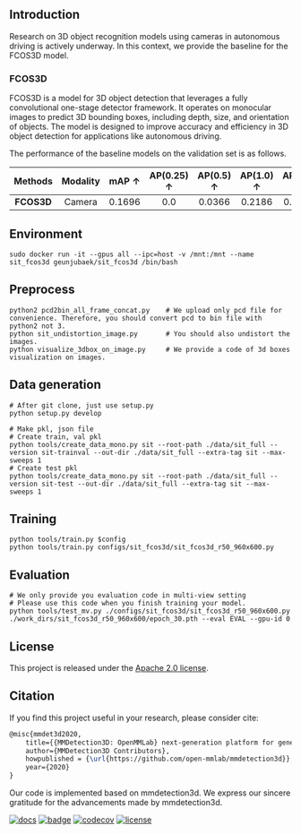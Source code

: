 

## Introduction
Research on 3D object recognition models using cameras in autonomous driving is actively underway. In this context, we provide the baseline for the FCOS3D model.

### FCOS3D
FCOS3D is a model for 3D object detection that leverages a fully convolutional one-stage detector framework. It operates on monocular images to predict 3D bounding boxes, including depth, size, and orientation of objects. The model is designed to improve accuracy and efficiency in 3D object detection for applications like autonomous driving.

The performance of the baseline models on the validation set is as follows.


|**Methods**|**Modality**|**mAP &uarr;**| **AP(0.25) &uarr;** |**AP(0.5) &uarr;** | **AP(1.0) &uarr;** | **AP(2.0) &uarr;** | **Pretrained** |
|:---:|:---:|:---:|:---:|:---:|:---:|:---:|:---:|
|**FCOS3D**|Camera| 0.1696 |0.0 | 0.0366 | 0.2186 | 0.4234 |<a href="https://drive.google.com/file/d/1RttgPBNatAI2Nm6po2IzvLQPS2rU3Y3-/view?usp=sharing">Gdrive</a>|


## Environment
```
sudo docker run -it --gpus all --ipc=host -v /mnt:/mnt --name sit_fcos3d geunjubaek/sit_fcos3d /bin/bash
```

## Preprocess
```
python2 pcd2bin_all_frame_concat.py    # We upload only pcd file for convenience. Therefore, you should convert pcd to bin file with python2 not 3.
python sit_undistortion_image.py       # You should also undistort the images.
python visualize_3dbox_on_image.py     # We provide a code of 3d boxes visualization on images.
```


## Data generation
```
# After git clone, just use setup.py 
python setup.py develop

# Make pkl, json file 
# Create train, val pkl 
python tools/create_data_mono.py sit --root-path ./data/sit_full --version sit-trainval --out-dir ./data/sit_full --extra-tag sit --max-sweeps 1
# Create test pkl
python tools/create_data_mono.py sit --root-path ./data/sit_full --version sit-test --out-dir ./data/sit_full --extra-tag sit --max-sweeps 1
```


## Training
```
python tools/train.py $config
python tools/train.py configs/sit_fcos3d/sit_fcos3d_r50_960x600.py
```

## Evaluation
```
# We only provide you evaluation code in multi-view setting
# Please use this code when you finish training your model.
python tools/test_mv.py ./configs/sit_fcos3d/sit_fcos3d_r50_960x600.py ./work_dirs/sit_fcos3d_r50_960x600/epoch_30.pth --eval EVAL --gpu-id 0 
```


## License

This project is released under the [Apache 2.0 license](LICENSE).



## Citation

If you find this project useful in your research, please consider cite:

```latex
@misc{mmdet3d2020,
    title={{MMDetection3D: OpenMMLab} next-generation platform for general {3D} object detection},
    author={MMDetection3D Contributors},
    howpublished = {\url{https://github.com/open-mmlab/mmdetection3d}},
    year={2020}
}
```


Our code is implemented based on mmdetection3d. We express our sincere gratitude for the advancements made by mmdetection3d.

[![docs](https://img.shields.io/badge/docs-latest-blue)](https://mmdetection3d.readthedocs.io/en/latest/)
[![badge](https://github.com/open-mmlab/mmdetection3d/workflows/build/badge.svg)](https://github.com/open-mmlab/mmdetection3d/actions)
[![codecov](https://codecov.io/gh/open-mmlab/mmdetection3d/branch/master/graph/badge.svg)](https://codecov.io/gh/open-mmlab/mmdetection3d)
[![license](https://img.shields.io/github/license/open-mmlab/mmdetection3d.svg)](https://github.com/open-mmlab/mmdetection3d/blob/master/LICENSE)

